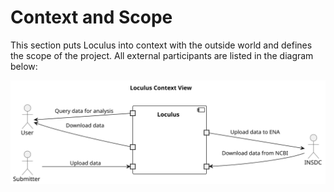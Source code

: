 # Context and Scope

This section puts Loculus into context with the outside world and defines the scope of the project.
All external participants are listed in the diagram below:

![Context View](plantuml/03_context_view.svg)
